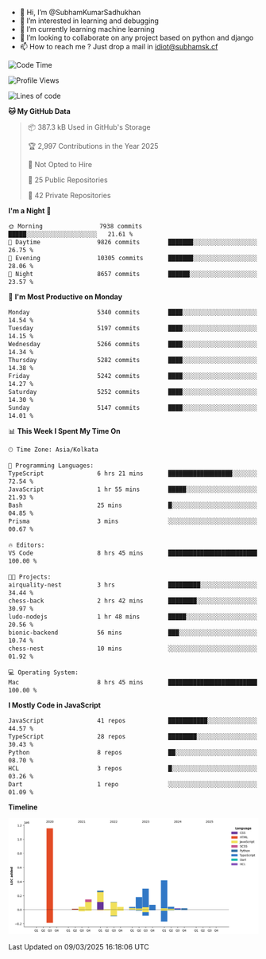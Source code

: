 - 👋 Hi, I’m @SubhamKumarSadhukhan
- 👀 I’m interested in learning and debugging
- 🌱 I’m currently learning machine learning
- 💞️ I’m looking to collaborate on any project based on python and django
- 📫 How to reach me ?
      Just drop a mail in idiot@subhamsk.cf

<!---
SubhamKumarSadhukhan/SubhamKumarSadhukhan is a ✨ special ✨ repository because its `README.md` (this file) appears on your GitHub profile.
You can click the Preview link to take a look at your changes.
--->


<!--START_SECTION:waka-->
![Code Time](http://img.shields.io/badge/Code%20Time-2%2C777%20hrs%2054%20mins-blue)

![Profile Views](http://img.shields.io/badge/Profile%20Views-5-blue)

![Lines of code](https://img.shields.io/badge/From%20Hello%20World%20I%27ve%20Written-2.8%20million%20lines%20of%20code-blue)

**🐱 My GitHub Data** 

> 📦 387.3 kB Used in GitHub's Storage 
 > 
> 🏆 2,997 Contributions in the Year 2025
 > 
> 🚫 Not Opted to Hire
 > 
> 📜 25 Public Repositories 
 > 
> 🔑 42 Private Repositories 
 > 
**I'm a Night 🦉** 

```text
🌞 Morning                7938 commits        █████░░░░░░░░░░░░░░░░░░░░   21.61 % 
🌆 Daytime                9826 commits        ███████░░░░░░░░░░░░░░░░░░   26.75 % 
🌃 Evening                10305 commits       ███████░░░░░░░░░░░░░░░░░░   28.06 % 
🌙 Night                  8657 commits        ██████░░░░░░░░░░░░░░░░░░░   23.57 % 
```
📅 **I'm Most Productive on Monday** 

```text
Monday                   5340 commits        ████░░░░░░░░░░░░░░░░░░░░░   14.54 % 
Tuesday                  5197 commits        ████░░░░░░░░░░░░░░░░░░░░░   14.15 % 
Wednesday                5266 commits        ████░░░░░░░░░░░░░░░░░░░░░   14.34 % 
Thursday                 5282 commits        ████░░░░░░░░░░░░░░░░░░░░░   14.38 % 
Friday                   5242 commits        ████░░░░░░░░░░░░░░░░░░░░░   14.27 % 
Saturday                 5252 commits        ████░░░░░░░░░░░░░░░░░░░░░   14.30 % 
Sunday                   5147 commits        ████░░░░░░░░░░░░░░░░░░░░░   14.01 % 
```


📊 **This Week I Spent My Time On** 

```text
🕑︎ Time Zone: Asia/Kolkata

💬 Programming Languages: 
TypeScript               6 hrs 21 mins       ██████████████████░░░░░░░   72.54 % 
JavaScript               1 hr 55 mins        █████░░░░░░░░░░░░░░░░░░░░   21.93 % 
Bash                     25 mins             █░░░░░░░░░░░░░░░░░░░░░░░░   04.85 % 
Prisma                   3 mins              ░░░░░░░░░░░░░░░░░░░░░░░░░   00.67 % 

🔥 Editors: 
VS Code                  8 hrs 45 mins       █████████████████████████   100.00 % 

🐱‍💻 Projects: 
airquality-nest          3 hrs               █████████░░░░░░░░░░░░░░░░   34.44 % 
chess-back               2 hrs 42 mins       ████████░░░░░░░░░░░░░░░░░   30.97 % 
ludo-nodejs              1 hr 48 mins        █████░░░░░░░░░░░░░░░░░░░░   20.56 % 
bionic-backend           56 mins             ███░░░░░░░░░░░░░░░░░░░░░░   10.74 % 
chess-nest               10 mins             ░░░░░░░░░░░░░░░░░░░░░░░░░   01.92 % 

💻 Operating System: 
Mac                      8 hrs 45 mins       █████████████████████████   100.00 % 
```

**I Mostly Code in JavaScript** 

```text
JavaScript               41 repos            ███████████░░░░░░░░░░░░░░   44.57 % 
TypeScript               28 repos            ████████░░░░░░░░░░░░░░░░░   30.43 % 
Python                   8 repos             ██░░░░░░░░░░░░░░░░░░░░░░░   08.70 % 
HCL                      3 repos             █░░░░░░░░░░░░░░░░░░░░░░░░   03.26 % 
Dart                     1 repo              ░░░░░░░░░░░░░░░░░░░░░░░░░   01.09 % 
```



**Timeline**

![Lines of Code chart](https://raw.githubusercontent.com/SubhamKumarSadhukhan/SubhamKumarSadhukhan/main/assets/bar_graph.png)


 Last Updated on 09/03/2025 16:18:06 UTC
<!--END_SECTION:waka-->
